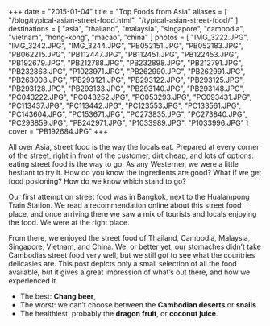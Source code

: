 +++
date    = "2015-01-04"
title   = "Top Foods from Asia"
aliases = [ "/blog/typical-asian-street-food.html", "/typical-asian-street-food/" ]
destinations = [ "asia", "thailand", "malaysia", "singapore", "cambodia", "vietnam", "hong-kong", "macao", "china" ]
photos  = [
  "IMG_3222.JPG", "IMG_3242.JPG", "IMG_3244.JPG", "PB052151.JPG", "PB052183.JPG",
  "PB062215.JPG", "PB112447.JPG", "PB112451.JPG", "PB122453.JPG", "PB192679.JPG",
  "PB212788.JPG", "PB232898.JPG", "PB212791.JPG", "PB232863.JPG", "P1023971.JPG",
  "PB262990.JPG", "PB262991.JPG", "PB263008.JPG", "PB293121.JPG", "PB293122.JPG",
  "PB293125.JPG", "PB293128.JPG", "PB293133.JPG", "PB293140.JPG", "PB293148.JPG", "PC043222.JPG",
  "PC043252.JPG", "PC053293.JPG", "PC093431.JPG", "PC113437.JPG", "PC113442.JPG",
  "PC123553.JPG", "PC133561.JPG", "PC143604.JPG", "PC153671.JPG", "PC273835.JPG",
  "PC273840.JPG", "PC293859.JPG", "PB242971.JPG", "P1033989.JPG", "P1033996.JPG"
]
cover = "PB192684.JPG"
+++

All over Asia, street food is the way the locals eat. Prepared at every corner of the street, right in front of the customer, dirt cheap, and lots of options: eating street food is the way to go. As any Westerner, we were a little hesitant to try it. How do you know the ingredients are good? What if we get food posioning? How do we know which stand to go?
<!--more-->
Our first attempt on street food was in Bangkok, next to the Hualampong Train Station. We read a recommendation online about this street food place, and once arriving there we saw a mix of tourists and locals enjoying the food. We were at the right place.

From there, we enjoyed the street food of Thailand, Cambodia, Malaysia, Singapore, Vietnam, and China. We, or better yet, our stomaches didn’t take Cambodias street food very well, but we still got to see what the countries delicasies are. This post depicts only a small selection of all the food available, but it gives a great impression of what’s out there, and how we experienced it.

* The best: **Chang beer**,
* The worst: we can’t choose between the **Cambodian deserts** or **snails**.
* The healthiest: probably the **dragon fruit**, or **coconut juice**.